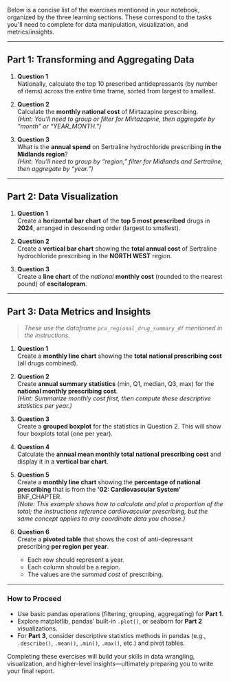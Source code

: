 Below is a concise list of the exercises mentioned in your notebook, organized by the three learning sections. These correspond to the tasks you'll need to complete for data manipulation, visualization, and metrics/insights.

---

## Part 1: **Transforming and Aggregating Data**

1. **Question 1**  
   Nationally, calculate the top 10 prescribed antidepressants (by number of items) across the *entire* time frame, sorted from largest to smallest.

2. **Question 2**  
   Calculate the **monthly national cost** of Mirtazapine prescribing.  
   *(Hint: You’ll need to group or filter for Mirtazapine, then aggregate by “month” or “YEAR_MONTH.”)*

3. **Question 3**  
   What is the **annual spend** on Sertraline hydrochloride prescribing **in the Midlands region**?  
   *(Hint: You’ll need to group by “region,” filter for Midlands and Sertraline, then aggregate by “year.”)*

---

## Part 2: **Data Visualization**

1. **Question 1**  
   Create a **horizontal bar chart** of the **top 5 most prescribed** drugs in **2024**, arranged in descending order (largest to smallest).

2. **Question 2**  
   Create a **vertical bar chart** showing the **total annual cost** of Sertraline hydrochloride prescribing in the **NORTH WEST** region.

3. **Question 3**  
   Create a **line chart** of the *national* **monthly cost** (rounded to the nearest pound) of **escitalopram**.

---

## Part 3: **Data Metrics and Insights**

> _These use the dataframe `pca_regional_drug_summary_df` mentioned in the instructions._

1. **Question 1**  
   Create a **monthly line chart** showing the **total national prescribing cost** (all drugs combined).

2. **Question 2**  
   Create **annual summary statistics** (min, Q1, median, Q3, max) for the **national monthly prescribing cost**.  
   *(Hint: Summarize monthly cost first, then compute these descriptive statistics per year.)*

3. **Question 3**  
   Create a **grouped boxplot** for the statistics in Question 2. This will show four boxplots total (one per year).

4. **Question 4**  
   Calculate the **annual mean monthly total national prescribing cost** and display it in a **vertical bar chart**.

5. **Question 5**  
   Create a **monthly line chart** showing the **percentage of national prescribing** that is from the **'02: Cardiovascular System'** BNF_CHAPTER.  
   *(Note: This example shows how to calculate and plot a proportion of the total; the instructions reference cardiovascular prescribing, but the same concept applies to any coordinate data you choose.)*

6. **Question 6**  
   Create a **pivoted table** that shows the cost of anti-depressant prescribing **per region per year**.  
   - Each row should represent a year.  
   - Each column should be a region.  
   - The values are the *summed cost* of prescribing.

---

### How to Proceed

- Use basic pandas operations (filtering, grouping, aggregating) for **Part 1**.  
- Explore matplotlib, pandas’ built-in `.plot()`, or seaborn for **Part 2** visualizations.  
- For **Part 3**, consider descriptive statistics methods in pandas (e.g., `.describe()`, `.mean()`, `.min()`, `.max()`, etc.) and pivot tables.  

Completing these exercises will build your skills in data wrangling, visualization, and higher-level insights—ultimately preparing you to write your final report.
